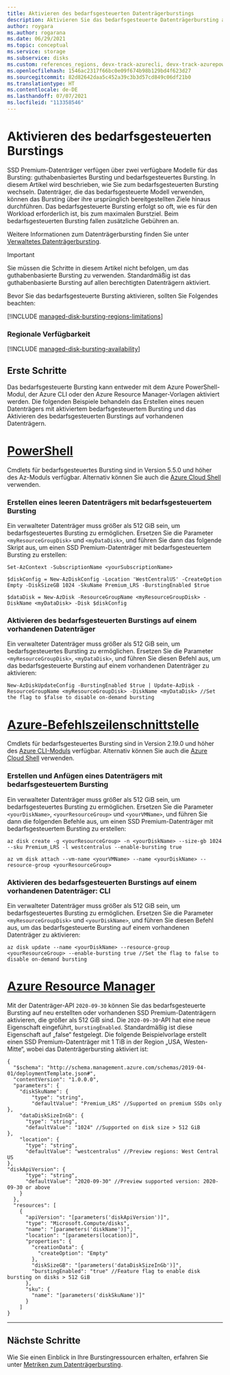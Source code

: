 ```yaml
---
title: Aktivieren des bedarfsgesteuerten Datenträgerburstings
description: Aktivieren Sie das bedarfsgesteuerte Datenträgerbursting auf dem verwalteten Datenträger.
author: roygara
ms.author: rogarana
ms.date: 06/29/2021
ms.topic: conceptual
ms.service: storage
ms.subservice: disks
ms.custom: references_regions, devx-track-azurecli, devx-track-azurepowershell
ms.openlocfilehash: 1546ac2317f66bc0e09f674b98b129bd4f623d27
ms.sourcegitcommit: 82d82642daa5c452a39c3b3d57cd849c06df21b0
ms.translationtype: HT
ms.contentlocale: de-DE
ms.lasthandoff: 07/07/2021
ms.locfileid: "113358546"
---
```

# <a name="enable-on-demand-bursting"></a>Aktivieren des bedarfsgesteuerten Burstings

SSD Premium-Datenträger verfügen über zwei verfügbare Modelle für das Bursting: guthabenbasiertes Bursting und bedarfsgesteuertes Bursting. In diesem Artikel wird beschrieben, wie Sie zum bedarfsgesteuerten Bursting wechseln. Datenträger, die das bedarfsgesteuerte Modell verwenden, können das Bursting über ihre ursprünglich bereitgestellten Ziele hinaus durchführen. Das bedarfsgesteuerte Bursting erfolgt so oft, wie es für den Workload erforderlich ist, bis zum maximalen Burstziel. Beim bedarfsgesteuerten Bursting fallen zusätzliche Gebühren an.

Weitere Informationen zum Datenträgerbursting finden Sie unter [Verwaltetes Datenträgerbursting](disk-bursting.md).

> [!IMPORTANT]
> Sie müssen die Schritte in diesem Artikel nicht befolgen, um das guthabenbasierte Bursting zu verwenden. Standardmäßig ist das guthabenbasierte Bursting auf allen berechtigten Datenträgern aktiviert.

Bevor Sie das bedarfsgesteuerte Bursting aktivieren, sollten Sie Folgendes beachten:

[!INCLUDE [managed-disk-bursting-regions-limitations](../../includes/managed-disk-bursting-regions-limitations.md)]

### <a name="regional-availability"></a>Regionale Verfügbarkeit

[!INCLUDE [managed-disk-bursting-availability](../../includes/managed-disk-bursting-availability.md)]

## <a name="get-started"></a>Erste Schritte

Das bedarfsgesteuerte Bursting kann entweder mit dem Azure PowerShell-Modul, der Azure CLI oder den Azure Resource Manager-Vorlagen aktiviert werden. Die folgenden Beispiele behandeln das Erstellen eines neuen Datenträgers mit aktiviertem bedarfsgesteuertem Bursting und das Aktivieren des bedarfsgesteuerten Burstings auf vorhandenen Datenträgern.

# <a name="powershell"></a>[PowerShell](#tab/azure-powershell)

Cmdlets für bedarfsgesteuertes Bursting sind in Version 5.5.0 und höher des Az-Moduls verfügbar. Alternativ können Sie auch die [Azure Cloud Shell](https://shell.azure.com/) verwenden.
### <a name="create-an-empty-data-disk-with-on-demand-bursting"></a>Erstellen eines leeren Datenträgers mit bedarfsgesteuertem Bursting

Ein verwalteter Datenträger muss größer als 512 GiB sein, um bedarfsgesteuertes Bursting zu ermöglichen. Ersetzen Sie die Parameter `<myResourceGroupDisk>` und `<myDataDisk>`, und führen Sie dann das folgende Skript aus, um einen SSD Premium-Datenträger mit bedarfsgesteuertem Bursting zu erstellen:

```azurepowershell
Set-AzContext -SubscriptionName <yourSubscriptionName>

$diskConfig = New-AzDiskConfig -Location 'WestCentralUS' -CreateOption Empty -DiskSizeGB 1024 -SkuName Premium_LRS -BurstingEnabled $true

$dataDisk = New-AzDisk -ResourceGroupName <myResourceGroupDisk> -DiskName <myDataDisk> -Disk $diskConfig
```

### <a name="enable-on-demand-bursting-on-an-existing-disk"></a>Aktivieren des bedarfsgesteuerten Burstings auf einem vorhandenen Datenträger

Ein verwalteter Datenträger muss größer als 512 GiB sein, um bedarfsgesteuertes Bursting zu ermöglichen. Ersetzen Sie die Parameter `<myResourceGroupDisk>`, `<myDataDisk>`, und führen Sie diesen Befehl aus, um das bedarfsgesteuerte Bursting auf einem vorhandenen Datenträger zu aktivieren:

```azurepowershell
New-AzDiskUpdateConfig -BurstingEnabled $true | Update-AzDisk -ResourceGroupName <myResourceGroupDisk> -DiskName <myDataDisk> //Set the flag to $false to disable on-demand bursting
```

# <a name="azure-cli"></a>[Azure-Befehlszeilenschnittstelle](#tab/azure-cli)

Cmdlets für bedarfsgesteuertes Bursting sind in Version 2.19.0 und höher des [Azure CLI-Moduls](/cli/azure/install-azure-cli) verfügbar. Alternativ können Sie auch die [Azure Cloud Shell](https://shell.azure.com/) verwenden.

### <a name="create-and-attach-a-on-demand-bursting-data-disk"></a>Erstellen und Anfügen eines Datenträgers mit bedarfsgesteuertem Bursting

Ein verwalteter Datenträger muss größer als 512 GiB sein, um bedarfsgesteuertes Bursting zu ermöglichen. Ersetzen Sie die Parameter `<yourDiskName>`, `<yourResourceGroup>` und `<yourVMName>`, und führen Sie dann die folgenden Befehle aus, um einen SSD Premium-Datenträger mit bedarfsgesteuertem Bursting zu erstellen:

```azurecli
az disk create -g <yourResourceGroup> -n <yourDiskName> --size-gb 1024 --sku Premium_LRS -l westcentralus --enable-bursting true

az vm disk attach --vm-name <yourVMName> --name <yourDiskName> --resource-group <yourResourceGroup>
```

### <a name="enable-on-demand-bursting-on-an-existing-disk---cli"></a>Aktivieren des bedarfsgesteuerten Burstings auf einem vorhandenen Datenträger: CLI

Ein verwalteter Datenträger muss größer als 512 GiB sein, um bedarfsgesteuertes Bursting zu ermöglichen. Ersetzen Sie die Parameter `<myResourceGroupDisk>` und `<yourDiskName>`, und führen Sie diesen Befehl aus, um das bedarfsgesteuerte Bursting auf einem vorhandenen Datenträger zu aktivieren:

```azurecli
az disk update --name <yourDiskName> --resource-group <yourResourceGroup> --enable-bursting true //Set the flag to false to disable on-demand bursting
```

# <a name="azure-resource-manager"></a>[Azure Resource Manager](#tab/azure-resource-manager)

Mit der Datenträger-API `2020-09-30` können Sie das bedarfsgesteuerte Bursting auf neu erstellten oder vorhandenen SSD Premium-Datenträgern aktivieren, die größer als 512 GiB sind. Die `2020-09-30`-API hat eine neue Eigenschaft eingeführt, `burstingEnabled`. Standardmäßig ist diese Eigenschaft auf „false“ festgelegt. Die folgende Beispielvorlage erstellt einen SSD Premium-Datenträger mit 1 TiB in der Region „USA, Westen-Mitte“, wobei das Datenträgerbursting aktiviert ist:

```
{
  "$schema": "http://schema.management.azure.com/schemas/2019-04-01/deploymentTemplate.json#",
  "contentVersion": "1.0.0.0",
  "parameters": {
    "diskSkuName": {
        "type": "string",
        "defaultValue": "Premium_LRS" //Supported on premium SSDs only
},
    "dataDiskSizeInGb": {
      "type": "string",
      "defaultValue": "1024" //Supported on disk size > 512 GiB
},
    "location": {
      "type": "string",
      "defaultValue": "westcentralus" //Preview regions: West Central US
},
"diskApiVersion": {
      "type": "string",
      "defaultValue": "2020-09-30" //Preview supported version: 2020-09-30 or above
    }
  },
  "resources": [
    {
      "apiVersion": "[parameters('diskApiVersion')]",
      "type": "Microsoft.Compute/disks",
      "name": "[parameters('diskName')]",
      "location": "[parameters(location)]",
      "properties": {
        "creationData": {
          "createOption": "Empty"
        },
        "diskSizeGB": "[parameters('dataDiskSizeInGb')]",
        "burstingEnabled": "true" //Feature flag to enable disk bursting on disks > 512 GiB
      },
      "sku": {
        "name": "[parameters('diskSkuName')]"
      }
    ]
}
```
---
 
## <a name="next-steps"></a>Nächste Schritte

Wie Sie einen Einblick in Ihre Burstingressourcen erhalten, erfahren Sie unter [Metriken zum Datenträgerbursting](disks-metrics.md).
